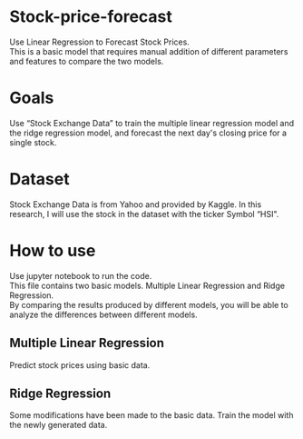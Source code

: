 # Stock-price-forecast
Use Linear Regression to Forecast Stock Prices.  
This is a basic model that requires manual addition of different parameters and features to compare the two models.
# Goals
Use “Stock Exchange Data” to train the multiple linear regression model and the ridge regression model, and forecast the next day's closing price for a single stock.

# Dataset
Stock Exchange Data is from Yahoo and provided by Kaggle. In this research, I will use the stock in the dataset with the ticker Symbol “HSI".

# How to use
Use jupyter notebook to run the code.  
This file contains two basic models. Multiple Linear Regression and Ridge Regression.  
By comparing the results produced by different models, you will be able to analyze the differences between different models.
## Multiple Linear Regression
Predict stock prices using basic data.
## Ridge Regression
Some modifications have been made to the basic data. Train the model with the newly generated data.
